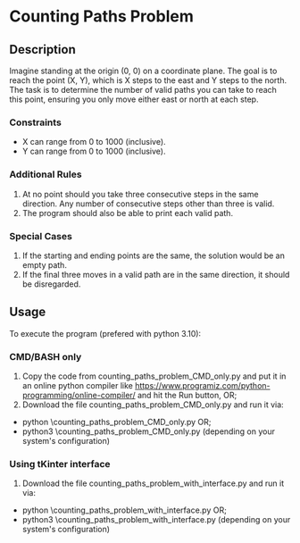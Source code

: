 # Counting Paths Problem

## Description

Imagine standing at the origin (0, 0) on a coordinate plane. The goal is to reach the point (X, Y), which is X steps to the east and Y steps to the north. The task is to determine the number of valid paths you can take to reach this point, ensuring you only move either east or north at each step.

### Constraints

* X can range from 0 to 1000 (inclusive).
* Y can range from 0 to 1000 (inclusive).

### Additional Rules

1. At no point should you take three consecutive steps in the same direction. Any number of consecutive steps other than three is valid.
2. The program should also be able to print each valid path.

### Special Cases

1. If the starting and ending points are the same, the solution would be an empty path.
2. If the final three moves in a valid path are in the same direction, it should be disregarded.

## Usage

To execute the program (prefered with python 3.10):

### CMD/BASH only
1. Copy the code from counting_paths_problem_CMD_only.py and put it in an online python compiler like https://www.programiz.com/python-programming/online-compiler/ and hit the Run button, OR;
2. Download the file counting_paths_problem_CMD_only.py and run it via:
  * python \counting_paths_problem_CMD_only.py OR;
  * python3 \counting_paths_problem_CMD_only.py (depending on your system's configuration)

### Using tKinter interface
1. Download the file counting_paths_problem_with_interface.py and run it via:
  * python \counting_paths_problem_with_interface.py OR;
  * python3 \counting_paths_problem_with_interface.py (depending on your system's configuration)
